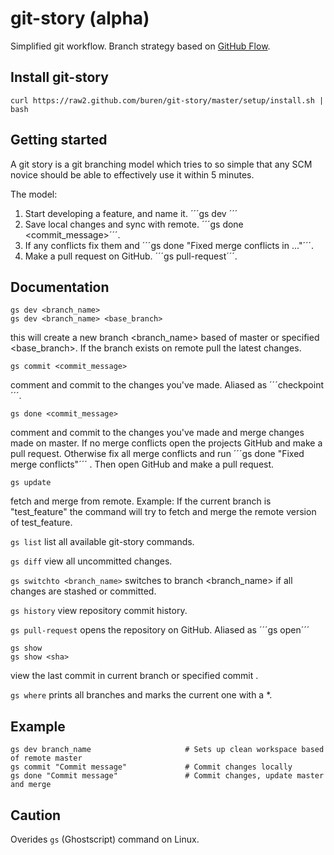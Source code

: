 # git-story (alpha)


Simplified git workflow.
Branch strategy based on [GitHub Flow](http://scottchacon.com/2011/08/31/github-flow.html).

## Install git-story

    curl https://raw2.github.com/buren/git-story/master/setup/install.sh | bash

## Getting started
A git story is a git branching model which tries to so simple that any SCM novice should be able to effectively use it within 5 minutes.

The model:
1. Start developing a feature, and name it. ´´´gs dev <name>´´´
2. Save local changes and sync with remote. ´´´gs done <commit_message>´´´.
3. If any conflicts fix them and ´´´gs done "Fixed merge conflicts in ..."´´´.
4. Make a pull request on GitHub. ´´´gs pull-request´´´.

## Documentation

    gs dev <branch_name>
    gs dev <branch_name> <base_branch>
this will create a new branch <branch_name> based of master or specified <base_branch>. If the branch exists on remote pull the latest changes.

    gs commit <commit_message>
comment and commit to the changes you've made. Aliased as ´´´checkpoint´´´.

    gs done <commit_message>
comment and commit to the changes you've made and merge changes made on master. If no merge conflicts open the projects GitHub and make a pull request. Otherwise fix all merge conflicts and run ´´´gs done "Fixed merge conflicts"´´´ . Then open GitHub and make a pull request.

    gs update
fetch and merge from remote.
Example: If the current branch is "test_feature" the command will try to fetch and merge the remote version of test_feature.

```gs list``` list all available git-story commands.

```gs diff``` view all uncommitted changes.

```gs switchto <branch_name>``` switches to branch <branch_name> if all changes are stashed or committed.

```gs history``` view repository commit history.

```gs pull-request``` opens the repository on GitHub. Aliased as ´´´gs open´´´

    gs show
    gs show <sha>
view the last commit in current branch or specified commit <sha>.

```gs where``` prints all branches and marks the current one with a *.


## Example

    gs dev branch_name                     # Sets up clean workspace based of remote master
    gs commit "Commit message"             # Commit changes locally
    gs done "Commit message"               # Commit changes, update master and merge

## Caution
Overides ```gs``` (Ghostscript) command on Linux.
